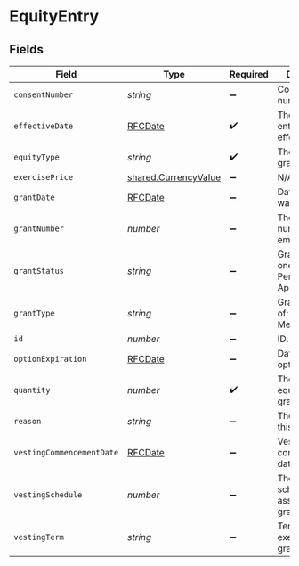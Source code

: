 # EquityEntry


## Fields

| Field                                                               | Type                                                                | Required                                                            | Description                                                         |
| ------------------------------------------------------------------- | ------------------------------------------------------------------- | ------------------------------------------------------------------- | ------------------------------------------------------------------- |
| `consentNumber`                                                     | *string*                                                            | :heavy_minus_sign:                                                  | Consent number.                                                     |
| `effectiveDate`                                                     | [RFCDate](../../../types/rfcdate.md)                                | :heavy_check_mark:                                                  | The date this entry becomes effective.                              |
| `equityType`                                                        | *string*                                                            | :heavy_check_mark:                                                  | The type of the grant.                                              |
| `exercisePrice`                                                     | [shared.CurrencyValue](../../../sdk/models/shared/currencyvalue.md) | :heavy_minus_sign:                                                  | N/A                                                                 |
| `grantDate`                                                         | [RFCDate](../../../types/rfcdate.md)                                | :heavy_minus_sign:                                                  | Date the equity was granted.                                        |
| `grantNumber`                                                       | *number*                                                            | :heavy_minus_sign:                                                  | The Grant number for employee.                                      |
| `grantStatus`                                                       | *string*                                                            | :heavy_minus_sign:                                                  | Grant status. one of: Granted, Pending Approval                     |
| `grantType`                                                         | *string*                                                            | :heavy_minus_sign:                                                  | Grant type. One of: Initial Grant, Merit Grant                      |
| `id`                                                                | *number*                                                            | :heavy_minus_sign:                                                  | ID.                                                                 |
| `optionExpiration`                                                  | [RFCDate](../../../types/rfcdate.md)                                | :heavy_minus_sign:                                                  | Date the options expire.                                            |
| `quantity`                                                          | *number*                                                            | :heavy_check_mark:                                                  | The number of equities granted.                                     |
| `reason`                                                            | *string*                                                            | :heavy_minus_sign:                                                  | The reason for this change.                                         |
| `vestingCommencementDate`                                           | [RFCDate](../../../types/rfcdate.md)                                | :heavy_minus_sign:                                                  | Vesting commencement date.                                          |
| `vestingSchedule`                                                   | *number*                                                            | :heavy_minus_sign:                                                  | The vesting schedule ID assigned to this grant.                     |
| `vestingTerm`                                                       | *string*                                                            | :heavy_minus_sign:                                                  | Terms for exercising this grant.                                    |